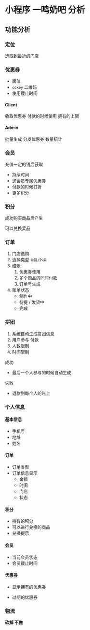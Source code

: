 # 小程序 一鸣奶吧 分析

## 功能分析

### 定位

选取到最近的门店



### 优惠券

- 面值
- `cdkey` 二维码
- 使用截止时间

#### Cilent

收取优惠券 付款的时候使用 拥有的上限

#### Admin

批量生成 分发优惠券 数量统计



### 会员

充值一定的钱后获取

- 持续时间
- 送会员专属优惠券
- 付款的时候打折
- 更多积分



### 积分

成功购买商品后产生

可以兑换奖品



### 订单

1. 门店选购
2. 选择类型 `自提/外卖`
3. 结账
   1. 优惠券使用
   2. 多个商品的同时付款
   3. 订单号生成
4. 账单状态
   - 制作中
   - 待提 / 发货中
   - 完成



### 拼团

1. 系统自动生成拼团信息
2. 用户参与 付款
3. 人数限制
4. 时间限制

成功

- 最后一个人参与的时候自动生成

失败

- 退款到每个人的账上



### 个人信息

#### 基本信息

- 手机号
- 地址
- 姓名

#### 订单

- 订单类型
- 订单信息显示
  - 金额
  - 时间
  - 门店
  - 状态

#### 积分

- 持有的积分
- 可以进行兑换的商品
- 兑换提示

#### 会员

- 当前会员状态
- 会员截止时间

#### 优惠券

- 显示拥有的优惠券

- 过期的优惠券



### 物流

**砍掉 不做**

